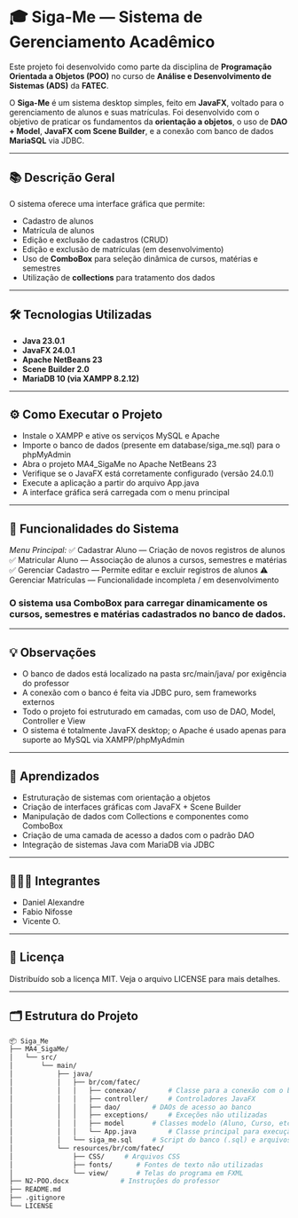# 🎓 Siga-Me — Sistema de Gerenciamento Acadêmico

Este projeto foi desenvolvido como parte da disciplina de **Programação Orientada a Objetos (POO)** no curso de **Análise e Desenvolvimento de Sistemas (ADS)** da **FATEC**.

O **Siga-Me** é um sistema desktop simples, feito em **JavaFX**, voltado para o gerenciamento de alunos e suas matrículas. Foi desenvolvido com o objetivo de praticar os fundamentos da **orientação a objetos**, o uso de **DAO + Model**, **JavaFX com Scene Builder**, e a conexão com banco de dados **MariaSQL** via JDBC.

---

## 📚 Descrição Geral

O sistema oferece uma interface gráfica que permite:

- Cadastro de alunos
- Matrícula de alunos
- Edição e exclusão de cadastros (CRUD)
- Edição e exclusão de matrículas (em desenvolvimento)
- Uso de **ComboBox** para seleção dinâmica de cursos, matérias e semestres
- Utilização de **collections** para tratamento dos dados

---

## 🛠️ Tecnologias Utilizadas

- **Java 23.0.1**
- **JavaFX 24.0.1**
- **Apache NetBeans 23**
- **Scene Builder 2.0**
- **MariaDB 10 (via XAMPP 8.2.12)**

---

## ⚙️ Como Executar o Projeto
- Instale o XAMPP e ative os serviços MySQL e Apache
- Importe o banco de dados (presente em database/siga_me.sql) para o phpMyAdmin
- Abra o projeto MA4_SigaMe no Apache NetBeans 23
- Verifique se o JavaFX está corretamente configurado (versão 24.0.1)
- Execute a aplicação a partir do arquivo App.java
- A interface gráfica será carregada com o menu principal

---

## 📁 Funcionalidades do Sistema
*Menu Principal:*
✅ Cadastrar Aluno — Criação de novos registros de alunos
✅ Matricular Aluno — Associação de alunos a cursos, semestres e matérias
✅ Gerenciar Cadastro — Permite editar e excluir registros de alunos
⚠️ Gerenciar Matrículas — Funcionalidade incompleta / em desenvolvimento

### O sistema usa ComboBox para carregar dinamicamente os cursos, semestres e matérias cadastrados no banco de dados.

---

## 💡 Observações
- O banco de dados está localizado na pasta src/main/java/ por exigência do professor
- A conexão com o banco é feita via JDBC puro, sem frameworks externos
- Todo o projeto foi estruturado em camadas, com uso de DAO, Model, Controller e View
- O sistema é totalmente JavaFX desktop; o Apache é usado apenas para suporte ao MySQL via XAMPP/phpMyAdmin

---

## 🧠 Aprendizados
- Estruturação de sistemas com orientação a objetos
- Criação de interfaces gráficas com JavaFX + Scene Builder
- Manipulação de dados com Collections e componentes como ComboBox
- Criação de uma camada de acesso a dados com o padrão DAO
- Integração de sistemas Java com MariaDB via JDBC

---

## 👨‍👨‍👦 Integrantes
- Daniel Alexandre
- Fabio Nifosse
- Vicente O.

---

## 📄 Licença
Distribuído sob a licença MIT. Veja o arquivo LICENSE para mais detalhes.

---

## 🗂️ Estrutura do Projeto

```bash
📦 Siga_Me
├── MA4_SigaMe/
│   └── src/
│       └── main/
│           ├── java/
│           │   ├── br/com/fatec/
│           │   │   ├── conexao/        # Classe para a conexão com o banco de dados
│           │   │   ├── controller/     # Controladores JavaFX
│           │   │   ├── dao/        # DAOs de acesso ao banco
│           │   │   ├── exceptions/     # Exceções não utilizadas
│           │   │   ├── model       # Classes modelo (Aluno, Curso, etc.)
│           │   │   └── App.java        # Classe principal para execução
│           │   └── siga_me.sql     # Script do banco (.sql) e arquivos auxiliares    
│           └── resources/br/com/fatec/
│               ├── CSS/     # Arquivos CSS
│               ├── fonts/      # Fontes de texto não utilizadas
│               └── view/       # Telas do programa em FXML
├── N2-POO.docx             # Instruções do professor
├── README.md
├── .gitignore
└── LICENSE
